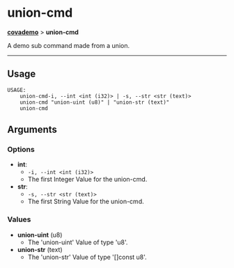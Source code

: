 # union-cmd
__[covademo](./covademo.md)__ > __union-cmd__

A demo sub command made from a union.

___

## Usage
```shell
USAGE:
    union-cmd-i, --int <int (i32)> | -s, --str <str (text)>
    union-cmd "union-uint (u8)" | "union-str (text)"
    union-cmd 

```

## Arguments
### Options
- __int__:
    - `-i, --int <int (i32)>`
    - The first Integer Value for the union-cmd.
- __str__:
    - `-s, --str <str (text)>`
    - The first String Value for the union-cmd.
### Values
- __union-uint__ (u8)
    - The 'union-uint' Value of type 'u8'.
- __union-str__ (text)
    - The 'union-str' Value of type '[]const u8'.


